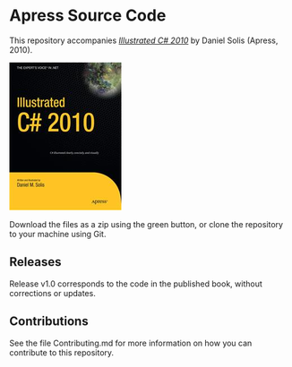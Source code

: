 # Apress Source Code

This repository accompanies [*Illustrated C# 2010*](http://www.apress.com/9781430232827) by Daniel Solis (Apress, 2010).

![Cover image](9781430232827.jpg)

Download the files as a zip using the green button, or clone the repository to your machine using Git.

## Releases

Release v1.0 corresponds to the code in the published book, without corrections or updates.

## Contributions

See the file Contributing.md for more information on how you can contribute to this repository.
